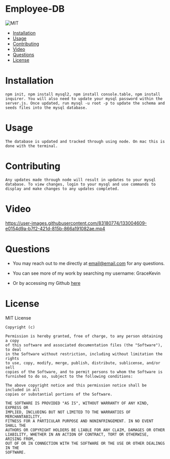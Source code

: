 # Employee-DB
  ![MIT](https://img.shields.io/badge/License-MIT-blue)
  * [Installation](#installation)
  * [Usage](#usage)
  * [Contributing](#contributing)
  * [Video](#video)
  * [Questions](#questions)
  * [License](#license)
  
  # Installation
    npm init, npm install mysql2, npm install console.table, npm install inquirer. You will also need to update your mysql password within the server.js. Once updated, run mysql -u root -p to update the schema and seeds files into the mysql database.
  # Usage
    The database is updated and tracked through using node. On mac this is done with the terminal.
  # Contributing
    Any updates made through node will result in updates to your mysql database. To view changes, login to your mysql and use commands to display and make changes to any updates completed.

  # Video
  

https://user-images.githubusercontent.com/83180774/133004609-e0154d9a-b7f2-421d-815b-866a191082ae.mp4



  # Questions
  *  You may  reach out to me directly at email@email.com for any questions.

  
  * You can see more of my work by searching my username: GraceKevin
  * Or by accessing my Github [here](https://github.com/GraceKevin)
  # License

   
  MIT License

    Copyright (c)
    
    Permission is hereby granted, free of charge, to any person obtaining a copy
    of this software and associated documentation files (the "Software"), to deal
    in the Software without restriction, including without limitation the rights
    to use, copy, modify, merge, publish, distribute, sublicense, and/or sell
    copies of the Software, and to permit persons to whom the Software is
    furnished to do so, subject to the following conditions:
    
    The above copyright notice and this permission notice shall be included in all
    copies or substantial portions of the Software.
    
    THE SOFTWARE IS PROVIDED "AS IS", WITHOUT WARRANTY OF ANY KIND, EXPRESS OR
    IMPLIED, INCLUDING BUT NOT LIMITED TO THE WARRANTIES OF MERCHANTABILITY,
    FITNESS FOR A PARTICULAR PURPOSE AND NONINFRINGEMENT. IN NO EVENT SHALL THE
    AUTHORS OR COPYRIGHT HOLDERS BE LIABLE FOR ANY CLAIM, DAMAGES OR OTHER
    LIABILITY, WHETHER IN AN ACTION OF CONTRACT, TORT OR OTHERWISE, ARISING FROM,
    OUT OF OR IN CONNECTION WITH THE SOFTWARE OR THE USE OR OTHER DEALINGS IN THE
    SOFTWARE.

